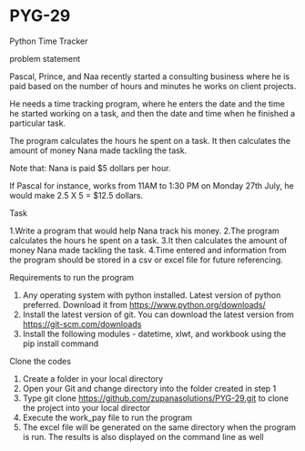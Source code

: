 # PYG-29
Python Time Tracker

problem statement

Pascal, Prince, and Naa recently started a consulting business where he is paid based on the number of hours and minutes he works on client projects.

He needs a time tracking program, where he enters the date and the time he started working on a task, and then the date and time when he finished a particular task. 

The program calculates the hours he spent on a task. It then calculates the amount of money Nana made tackling the task. 

Note that: Nana is paid $5 dollars per hour.

If Pascal for instance, works from 11AM to 1:30 PM on Monday 27th July, he would make 2.5 X 5 = $12.5 dollars.



Task

1.Write a program that would help Nana track his money.
2.The program calculates the hours he spent on a task.
3.It then calculates the amount of money Nana made tackling the task. 
4.Time entered and information from the program should be stored in a csv or excel file for future referencing.



Requirements to run the program
1. Any operating system with python installed. Latest version of python preferred. Download it from https://www.python.org/downloads/
2. Install the latest version of git. You can download the latest version from https://git-scm.com/downloads
2. Install the following modules - datetime, xlwt, and workbook using the pip install command

Clone the codes
1. Create a folder in your local directory
2. Open your Git and change directory into the folder created in step 1
3. Type git clone https://github.com/zupanasolutions/PYG-29.git to clone the project into your local director
4. Execute the work_pay file to run the program
5. The excel file will be generated on the same directory when the program is run. The results is also displayed on the command line as well


